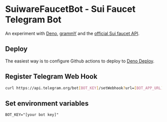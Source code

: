 # SuiwareFaucetBot - Sui Faucet Telegram Bot

An experiment with [Deno](https://deno.com/), [grammY](https://grammy.dev/) and the [official Sui faucet API](https://docs.sui.io/guides/developer/getting-started/get-coins#request-test-tokens-through-curl).

## Deploy

The easiest way is to configure Github actions to deploy to [Deno Deploy](https://deno.com/deploy).

## Register Telegram Web Hook

```bash
curl https://api.telegram.org/bot[BOT_KEY]/setWebhook?url=[BOT_APP_URL]/[BOT_KEY]
```

## Set environment variables

```environment
BOT_KEY="[your bot key]"
```
